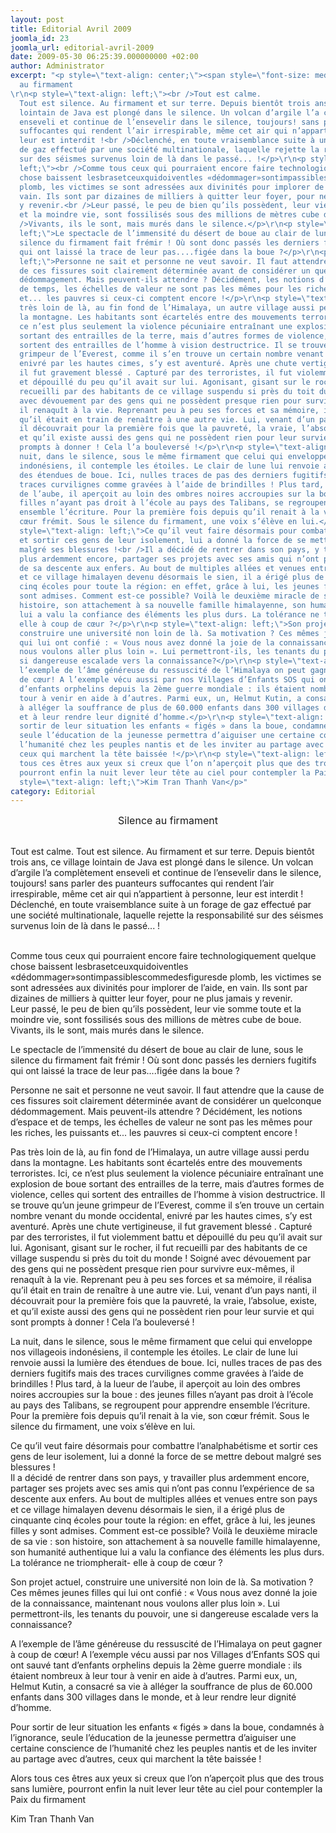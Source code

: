 ```yaml
---
layout: post
title: Editorial Avril 2009
joomla_id: 23
joomla_url: editorial-avril-2009
date: 2009-05-30 06:25:39.000000000 +02:00
author: Administrator
excerpt: "<p style=\"text-align: center;\"><span style=\"font-size: medium;\">Silence
  au firmament
\r\n<p style=\"text-align: left;\"><br />Tout est calme.
  Tout est silence. Au firmament et sur terre. Depuis bientôt trois ans, ce village
  lointain de Java est plongé dans le silence. Un volcan d’argile l’a complètement
  enseveli et continue de l’ensevelir dans le silence, toujours! sans parler des puanteurs
  suffocantes qui rendent l’air irrespirable, même cet air qui n’appartient à personne,
  leur est interdit !<br />Déclenché, en toute vraisemblance suite à un forage
  de gaz effectué par une société multinationale, laquelle rejette la responsabilité
  sur des séismes survenus loin de là dans le passé... !</p>\r\n<p style=\"text-align:
  left;\"><br />Comme tous ceux qui pourraient encore faire technologiquement quelque
  chose baissent lesbrasetceuxquidoiventles «dédommager»sontimpassiblescommedesfiguresde
  plomb, les victimes se sont adressées aux divinités pour implorer de l’aide, en
  vain. Ils sont par dizaines de milliers à quitter leur foyer, pour ne plus jamais
  y revenir.<br />Leur passé, le peu de bien qu’ils possèdent, leur vie somme toute
  et la moindre vie, sont fossilisés sous des millions de mètres cube de boue.<br
  />Vivants, ils le sont, mais murés dans le silence.</p>\r\n<p style=\"text-align:
  left;\">Le spectacle de l’immensité du désert de boue au clair de lune, sous le
  silence du firmament fait frémir ! Où sont donc passés les derniers fugitifs
  qui ont laissé la trace de leur pas....figée dans la boue ?</p>\r\n<p style=\"text-align:
  left;\">Personne ne sait et personne ne veut savoir. Il faut attendre que la cause
  de ces fissures soit clairement déterminée avant de considérer un quelconque
  dédommagement. Mais peuvent-ils attendre ? Décidément, les notions d’espace et
  de temps, les échelles de valeur ne sont pas les mêmes pour les riches, les puissants
  et... les pauvres si ceux-ci comptent encore !</p>\r\n<p style=\"text-align: left;\">Pas
  très loin de là, au fin fond de l’Himalaya, un autre village aussi perdu dans
  la montagne. Les habitants sont écartelés entre des mouvements terroristes. Ici,
  ce n’est plus seulement la violence pécuniaire entraînant une explosion de boue
  sortant des entrailles de la terre, mais d’autres formes de violence, celles qui
  sortent des entrailles de l’homme à vision destructrice. Il se trouve qu’un jeune
  grimpeur de l’Everest, comme il s’en trouve un certain nombre venant du monde occidental,
  enivré par les hautes cimes, s’y est aventuré. Après une chute vertigineuse,
  il fut gravement blessé . Capturé par des terroristes, il fut violemment battu
  et dépouillé du peu qu’il avait sur lui. Agonisant, gisant sur le rocher, il fut
  recueilli par des habitants de ce village suspendu si près du toit du monde ! Soigné
  avec dévouement par des gens qui ne possèdent presque rien pour survivre eux-mêmes,
  il renaquît à la vie. Reprenant peu à peu ses forces et sa mémoire, il réalisa
  qu’il était en train de renaître à une autre vie. Lui, venant d’un pays nanti,
  il découvrait pour la première fois que la pauvreté, la vraie, l’absolue, existe,
  et qu’il existe aussi des gens qui ne possèdent rien pour leur survie et qui sont
  prompts à donner ! Cela l’a bouleversé !</p>\r\n<p style=\"text-align: left;\">La
  nuit, dans le silence, sous le même firmament que celui qui enveloppe nos villageois
  indonésiens, il contemple les étoiles. Le clair de lune lui renvoie aussi la lumière
  des étendues de boue. Ici, nulles traces de pas des derniers fugitifs mais des
  traces curvilignes comme gravées à l’aide de brindilles ! Plus tard, à la lueur
  de l’aube, il aperçoit au loin des ombres noires accroupies sur la boue : des jeunes
  filles n’ayant pas droit à l’école au pays des Talibans, se regroupent pour apprendre
  ensemble l’écriture. Pour la première fois depuis qu’il renait à la vie, son
  cœur frémit. Sous le silence du firmament, une voix s’élève en lui.</p>\r\n<p
  style=\"text-align: left;\">Ce qu’il veut faire désormais pour combattre l’analphabétisme
  et sortir ces gens de leur isolement, lui a donné la force de se mettre debout
  malgré ses blessures !<br />Il a décidé de rentrer dans son pays, y travailler
  plus ardemment encore, partager ses projets avec ses amis qui n’ont pas connu l’expérience
  de sa descente aux enfers. Au bout de multiples allées et venues entre son pays
  et ce village himalayen devenu désormais le sien, il a érigé plus de cinquante
  cinq écoles pour toute la région: en effet, grâce à lui, les jeunes filles y
  sont admises. Comment est-ce possible? Voilà le deuxième miracle de sa vie : son
  histoire, son attachement à sa nouvelle famille himalayenne, son humanité authentique
  lui a valu la confiance des éléments les plus durs. La tolérance ne triompherait-
  elle à coup de cœur ?</p>\r\n<p style=\"text-align: left;\">Son projet actuel,
  construire une université non loin de là. Sa motivation ? Ces mêmes jeunes filles
  qui lui ont confié : « Vous nous avez donné la joie de la connaissance, maintenant
  nous voulons aller plus loin ». Lui permettront-ils, les tenants du pouvoir, une
  si dangereuse escalade vers la connaissance?</p>\r\n<p style=\"text-align: left;\">A
  l’exemple de l’âme généreuse du ressuscité de l’Himalaya on peut gagner à coup
  de cœur! A l’exemple vécu aussi par nos Villages d’Enfants SOS qui ont sauvé tant
  d’enfants orphelins depuis la 2ème guerre mondiale : ils étaient nombreux à leur
  tour à venir en aide à d’autres. Parmi eux, un, Helmut Kutin, a consacré sa vie
  à alléger la souffrance de plus de 60.000 enfants dans 300 villages dans le monde,
  et à leur rendre leur dignité d’homme.</p>\r\n<p style=\"text-align: left;\">Pour
  sortir de leur situation les enfants « figés » dans la boue, condamnés à l’ignorance,
  seule l’éducation de la jeunesse permettra d’aiguiser une certaine conscience de
  l’humanité chez les peuples nantis et de les inviter au partage avec d’autres,
  ceux qui marchent la tête baissée !</p>\r\n<p style=\"text-align: left;\">Alors
  tous ces êtres aux yeux si creux que l’on n’aperçoit plus que des trous sans lumière,
  pourront enfin la nuit lever leur tête au ciel pour contempler la Paix du firmament</p>\r\n<p
  style=\"text-align: left;\">Kim Tran Thanh Van</p>"
category: Editorial
---
```

<p style="text-align: center;"><span style="font-size: medium;">Silence au firmament

<p style="text-align: left;"><br />Tout est calme. Tout est silence. Au firmament et sur terre. Depuis bientôt trois ans, ce village lointain de Java est plongé dans le silence. Un volcan d’argile l’a complètement enseveli et continue de l’ensevelir dans le silence, toujours! sans parler des puanteurs suffocantes qui rendent l’air irrespirable, même cet air qui n’appartient à personne, leur est interdit !<br />Déclenché, en toute vraisemblance suite à un forage de gaz effectué par une société multinationale, laquelle rejette la responsabilité sur des séismes survenus loin de là dans le passé... !</p>
<p style="text-align: left;"><br />Comme tous ceux qui pourraient encore faire technologiquement quelque chose baissent lesbrasetceuxquidoiventles «dédommager»sontimpassiblescommedesfiguresde plomb, les victimes se sont adressées aux divinités pour implorer de l’aide, en vain. Ils sont par dizaines de milliers à quitter leur foyer, pour ne plus jamais y revenir.<br />Leur passé, le peu de bien qu’ils possèdent, leur vie somme toute et la moindre vie, sont fossilisés sous des millions de mètres cube de boue.<br />Vivants, ils le sont, mais murés dans le silence.</p>
<p style="text-align: left;">Le spectacle de l’immensité du désert de boue au clair de lune, sous le silence du firmament fait frémir ! Où sont donc passés les derniers fugitifs qui ont laissé la trace de leur pas....figée dans la boue ?</p>
<p style="text-align: left;">Personne ne sait et personne ne veut savoir. Il faut attendre que la cause de ces fissures soit clairement déterminée avant de considérer un quelconque dédommagement. Mais peuvent-ils attendre ? Décidément, les notions d’espace et de temps, les échelles de valeur ne sont pas les mêmes pour les riches, les puissants et... les pauvres si ceux-ci comptent encore !</p>
<p style="text-align: left;">Pas très loin de là, au fin fond de l’Himalaya, un autre village aussi perdu dans la montagne. Les habitants sont écartelés entre des mouvements terroristes. Ici, ce n’est plus seulement la violence pécuniaire entraînant une explosion de boue sortant des entrailles de la terre, mais d’autres formes de violence, celles qui sortent des entrailles de l’homme à vision destructrice. Il se trouve qu’un jeune grimpeur de l’Everest, comme il s’en trouve un certain nombre venant du monde occidental, enivré par les hautes cimes, s’y est aventuré. Après une chute vertigineuse, il fut gravement blessé . Capturé par des terroristes, il fut violemment battu et dépouillé du peu qu’il avait sur lui. Agonisant, gisant sur le rocher, il fut recueilli par des habitants de ce village suspendu si près du toit du monde ! Soigné avec dévouement par des gens qui ne possèdent presque rien pour survivre eux-mêmes, il renaquît à la vie. Reprenant peu à peu ses forces et sa mémoire, il réalisa qu’il était en train de renaître à une autre vie. Lui, venant d’un pays nanti, il découvrait pour la première fois que la pauvreté, la vraie, l’absolue, existe, et qu’il existe aussi des gens qui ne possèdent rien pour leur survie et qui sont prompts à donner ! Cela l’a bouleversé !</p>
<p style="text-align: left;">La nuit, dans le silence, sous le même firmament que celui qui enveloppe nos villageois indonésiens, il contemple les étoiles. Le clair de lune lui renvoie aussi la lumière des étendues de boue. Ici, nulles traces de pas des derniers fugitifs mais des traces curvilignes comme gravées à l’aide de brindilles ! Plus tard, à la lueur de l’aube, il aperçoit au loin des ombres noires accroupies sur la boue : des jeunes filles n’ayant pas droit à l’école au pays des Talibans, se regroupent pour apprendre ensemble l’écriture. Pour la première fois depuis qu’il renait à la vie, son cœur frémit. Sous le silence du firmament, une voix s’élève en lui.</p>
<p style="text-align: left;">Ce qu’il veut faire désormais pour combattre l’analphabétisme et sortir ces gens de leur isolement, lui a donné la force de se mettre debout malgré ses blessures !<br />Il a décidé de rentrer dans son pays, y travailler plus ardemment encore, partager ses projets avec ses amis qui n’ont pas connu l’expérience de sa descente aux enfers. Au bout de multiples allées et venues entre son pays et ce village himalayen devenu désormais le sien, il a érigé plus de cinquante cinq écoles pour toute la région: en effet, grâce à lui, les jeunes filles y sont admises. Comment est-ce possible? Voilà le deuxième miracle de sa vie : son histoire, son attachement à sa nouvelle famille himalayenne, son humanité authentique lui a valu la confiance des éléments les plus durs. La tolérance ne triompherait- elle à coup de cœur ?</p>
<p style="text-align: left;">Son projet actuel, construire une université non loin de là. Sa motivation ? Ces mêmes jeunes filles qui lui ont confié : « Vous nous avez donné la joie de la connaissance, maintenant nous voulons aller plus loin ». Lui permettront-ils, les tenants du pouvoir, une si dangereuse escalade vers la connaissance?</p>
<p style="text-align: left;">A l’exemple de l’âme généreuse du ressuscité de l’Himalaya on peut gagner à coup de cœur! A l’exemple vécu aussi par nos Villages d’Enfants SOS qui ont sauvé tant d’enfants orphelins depuis la 2ème guerre mondiale : ils étaient nombreux à leur tour à venir en aide à d’autres. Parmi eux, un, Helmut Kutin, a consacré sa vie à alléger la souffrance de plus de 60.000 enfants dans 300 villages dans le monde, et à leur rendre leur dignité d’homme.</p>
<p style="text-align: left;">Pour sortir de leur situation les enfants « figés » dans la boue, condamnés à l’ignorance, seule l’éducation de la jeunesse permettra d’aiguiser une certaine conscience de l’humanité chez les peuples nantis et de les inviter au partage avec d’autres, ceux qui marchent la tête baissée !</p>
<p style="text-align: left;">Alors tous ces êtres aux yeux si creux que l’on n’aperçoit plus que des trous sans lumière, pourront enfin la nuit lever leur tête au ciel pour contempler la Paix du firmament</p>
<p style="text-align: left;">Kim Tran Thanh Van</p>
